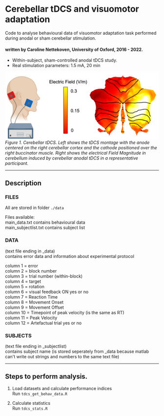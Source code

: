 # Cerebellar tDCS and visuomotor adaptation
Code to analyse behavioural data of visuomotor adaptation task performed during anodal or sham cerebellar stimulation.
#### written by Caroline Nettekoven, University of Oxford, 2016 - 2022.
- Within-subject, sham-controlled anodal tDCS study.
- Real stimulation parameters: 1.5 mA, 20 min

![Cerebellar TDCS Montage and Current Flow](img.png)
*Figure 1. Cerebellar tDCS. Left shows the tDCS montage with the anode centered on the right cerebellar cortex and the cathode positioned over the right buccinator muscle. Right shows the electrical Field Magnitude in cerebellum induced by cerebellar anodal tDCS in a representative participant.*
____________________________________________________________________

## Description
### FILES
All are stored in folder `./data`

Files available: \
main_data.txt             contains behavioural data \
main_subjectlist.txt      contains subject list

### DATA
(text file ending in _data) \
contains error data and information about experimental protocol

column 1    =     error \
column 2    =     block number \
column 3    =     trial number (within-block) \
column 4    =     target \
column 5    =     rotation \
column 6    =     visual feedback ON yes or no \
column 7    =     Reaction Time \
column 8    =     Movement Onset \
column 9    =     Movement Offset \
column 10   =     Timepoint of peak velocity (is the same as RT) \
column 11   =     Peak Velocity \
column 12   =     Artefactual trial yes or no

### SUBJECTS
(text file ending in _subjectlist) \
contains subject name (is stored seperately from _data because matlab can't write out strings and numbers to the same text file)

____________________________________________________________________


## Steps to perform analysis.
1. Load datasets and calculate performance indices\
   Run `tdcs_get_behav_data.R`
     
2. Calculate statistics\
   Run `tdcs_stats.R`

